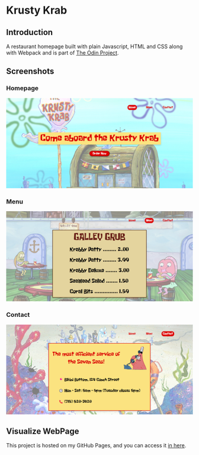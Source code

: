 # Krusty Krab

## Introduction

A restaurant homepage built with plain Javascript, HTML and CSS along with Webpack and is part of [The Odin Project](https://www.theodinproject.com/).

## Screenshots
### Homepage
![Project screenshot](./src/assets/screenshots/homepage.png "Project screenshot")

### Menu
![Project screenshot](./src/assets/screenshots/menu.png "Project screenshot")

### Contact
![Project screenshot](./src/assets/screenshots/contact.png "Project screenshot")



## Visualize WebPage

This project is hosted on my GitHub Pages, and you can access it [in here](https://daniellima0.github.io/krusty-krab/).